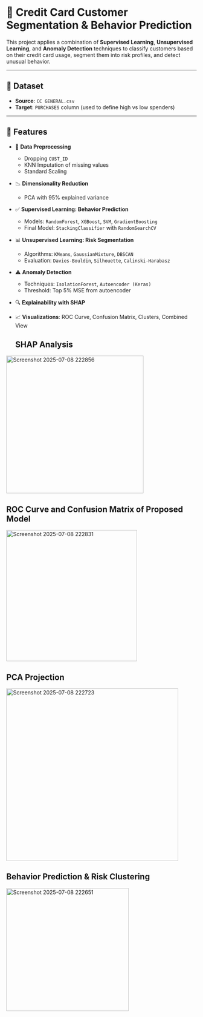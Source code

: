 # 🧠 Credit Card Customer Segmentation & Behavior Prediction

This project applies a combination of **Supervised Learning**, **Unsupervised Learning**, and **Anomaly Detection** techniques to classify customers based on their credit card usage, segment them into risk profiles, and detect unusual behavior.

---

## 📂 Dataset

- **Source**: `CC GENERAL.csv`
- **Target**: `PURCHASES` column (used to define high vs low spenders)

---

## 🚀 Features

- 🧼 **Data Preprocessing**  
  - Dropping `CUST_ID`
  - KNN Imputation of missing values
  - Standard Scaling

- 📉 **Dimensionality Reduction**  
  - PCA with 95% explained variance

- ✅ **Supervised Learning: Behavior Prediction**  
  - Models: `RandomForest`, `XGBoost`, `SVM`, `GradientBoosting`
  - Final Model: `StackingClassifier` with `RandomSearchCV`

- 📊 **Unsupervised Learning: Risk Segmentation**  
  - Algorithms: `KMeans`, `GaussianMixture`, `DBSCAN`
  - Evaluation: `Davies-Bouldin`, `Silhouette`, `Calinski-Harabasz`

- ⚠️ **Anomaly Detection**  
  - Techniques: `IsolationForest`, `Autoencoder (Keras)`
  - Threshold: Top 5% MSE from autoencoder

- 🔍 **Explainability with SHAP**
- 📈 **Visualizations**: ROC Curve, Confusion Matrix, Clusters, Combined View

  ##  SHAP Analysis
<img width="363" alt="Screenshot 2025-07-08 222856" src="https://github.com/user-attachments/assets/5bd14310-3697-4b92-8a14-77c1634bfd98" />

## ROC Curve and Confusion Matrix of Proposed Model 
<img width="346" alt="Screenshot 2025-07-08 222831" src="https://github.com/user-attachments/assets/8df32aac-99c1-4cca-b260-637ef736dd37" />

## PCA Projection 
<img width="455" alt="Screenshot 2025-07-08 222723" src="https://github.com/user-attachments/assets/ef4e1af7-ac07-49ef-bcef-7851d7f97ca0" />

## Behavior Prediction & Risk Clustering 
<img width="324" alt="Screenshot 2025-07-08 222651" src="https://github.com/user-attachments/assets/e38d59f9-3c8f-486c-8ff8-061a24df91bc" />
